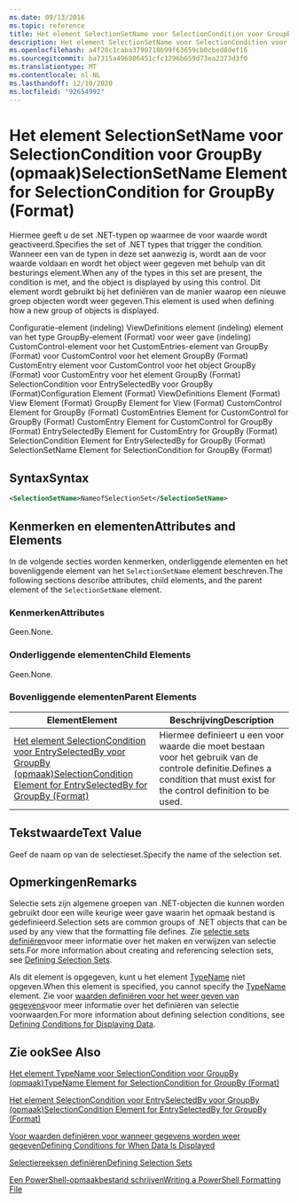 ```yaml
---
ms.date: 09/13/2016
ms.topic: reference
title: Het element SelectionSetName voor SelectionCondition voor GroupBy (opmaak)
description: Het element SelectionSetName voor SelectionCondition voor GroupBy (opmaak)
ms.openlocfilehash: a4f28c1caba3790718b99f63659cb0cbed8def16
ms.sourcegitcommit: ba7315a496986451cfc1296b659d73ea2373d3f0
ms.translationtype: MT
ms.contentlocale: nl-NL
ms.lasthandoff: 12/10/2020
ms.locfileid: "92654992"
---
```

# <a name="selectionsetname-element-for-selectioncondition-for-groupby-format"></a><span data-ttu-id="88c70-103">Het element SelectionSetName voor SelectionCondition voor GroupBy (opmaak)</span><span class="sxs-lookup"><span data-stu-id="88c70-103">SelectionSetName Element for SelectionCondition for GroupBy (Format)</span></span>

<span data-ttu-id="88c70-104">Hiermee geeft u de set .NET-typen op waarmee de voor waarde wordt geactiveerd.</span><span class="sxs-lookup"><span data-stu-id="88c70-104">Specifies the set of .NET types that trigger the condition.</span></span> <span data-ttu-id="88c70-105">Wanneer een van de typen in deze set aanwezig is, wordt aan de voor waarde voldaan en wordt het object weer gegeven met behulp van dit besturings element.</span><span class="sxs-lookup"><span data-stu-id="88c70-105">When any of the types in this set are present, the condition is met, and the object is displayed by using this control.</span></span> <span data-ttu-id="88c70-106">Dit element wordt gebruikt bij het definiëren van de manier waarop een nieuwe groep objecten wordt weer gegeven.</span><span class="sxs-lookup"><span data-stu-id="88c70-106">This element is used when defining how a new group of objects is displayed.</span></span>

<span data-ttu-id="88c70-107">Configuratie-element (indeling) ViewDefinitions element (indeling) element van het type GroupBy-element (Format) voor weer gave (indeling) CustomControl-element voor het CustomEntries-element van GroupBy (Format) voor CustomControl voor het element GroupBy (Format) CustomEntry element voor CustomControl voor het object GroupBy (Format) voor CustomEntry voor het element GroupBy (Format) SelectionCondition voor EntrySelectedBy voor GroupBy (Format)</span><span class="sxs-lookup"><span data-stu-id="88c70-107">Configuration Element (Format) ViewDefinitions Element (Format) View Element (Format) GroupBy Element for View (Format) CustomControl Element for GroupBy (Format) CustomEntries Element for CustomControl for GroupBy (Format) CustomEntry Element for CustomControl for GroupBy (Format) EntrySelectedBy Element for CustomEntry for GroupBy (Format) SelectionCondition Element for EntrySelectedBy for GroupBy (Format) SelectionSetName Element for SelectionCondition for GroupBy (Format)</span></span>

## <a name="syntax"></a><span data-ttu-id="88c70-108">Syntax</span><span class="sxs-lookup"><span data-stu-id="88c70-108">Syntax</span></span>

```xml
<SelectionSetName>NameofSelectionSet</SelectionSetName>
```

## <a name="attributes-and-elements"></a><span data-ttu-id="88c70-109">Kenmerken en elementen</span><span class="sxs-lookup"><span data-stu-id="88c70-109">Attributes and Elements</span></span>

<span data-ttu-id="88c70-110">In de volgende secties worden kenmerken, onderliggende elementen en het bovenliggende element van het `SelectionSetName` element beschreven.</span><span class="sxs-lookup"><span data-stu-id="88c70-110">The following sections describe attributes, child elements, and the parent element of the `SelectionSetName` element.</span></span>

### <a name="attributes"></a><span data-ttu-id="88c70-111">Kenmerken</span><span class="sxs-lookup"><span data-stu-id="88c70-111">Attributes</span></span>

<span data-ttu-id="88c70-112">Geen.</span><span class="sxs-lookup"><span data-stu-id="88c70-112">None.</span></span>

### <a name="child-elements"></a><span data-ttu-id="88c70-113">Onderliggende elementen</span><span class="sxs-lookup"><span data-stu-id="88c70-113">Child Elements</span></span>

<span data-ttu-id="88c70-114">Geen.</span><span class="sxs-lookup"><span data-stu-id="88c70-114">None.</span></span>

### <a name="parent-elements"></a><span data-ttu-id="88c70-115">Bovenliggende elementen</span><span class="sxs-lookup"><span data-stu-id="88c70-115">Parent Elements</span></span>

|<span data-ttu-id="88c70-116">Element</span><span class="sxs-lookup"><span data-stu-id="88c70-116">Element</span></span>|<span data-ttu-id="88c70-117">Beschrijving</span><span class="sxs-lookup"><span data-stu-id="88c70-117">Description</span></span>|
|-------------|-----------------|
|[<span data-ttu-id="88c70-118">Het element SelectionCondition voor EntrySelectedBy voor GroupBy (opmaak)</span><span class="sxs-lookup"><span data-stu-id="88c70-118">SelectionCondition Element for EntrySelectedBy for GroupBy (Format)</span></span>](./selectioncondition-element-for-entryselectedby-for-groupby-format.md)|<span data-ttu-id="88c70-119">Hiermee definieert u een voor waarde die moet bestaan voor het gebruik van de controle definitie.</span><span class="sxs-lookup"><span data-stu-id="88c70-119">Defines a condition that must exist for the control definition to be used.</span></span>|

## <a name="text-value"></a><span data-ttu-id="88c70-120">Tekstwaarde</span><span class="sxs-lookup"><span data-stu-id="88c70-120">Text Value</span></span>

<span data-ttu-id="88c70-121">Geef de naam op van de selectieset.</span><span class="sxs-lookup"><span data-stu-id="88c70-121">Specify the name of the selection set.</span></span>

## <a name="remarks"></a><span data-ttu-id="88c70-122">Opmerkingen</span><span class="sxs-lookup"><span data-stu-id="88c70-122">Remarks</span></span>

<span data-ttu-id="88c70-123">Selectie sets zijn algemene groepen van .NET-objecten die kunnen worden gebruikt door een wille keurige weer gave waarin het opmaak bestand is gedefinieerd.</span><span class="sxs-lookup"><span data-stu-id="88c70-123">Selection sets are common groups of .NET objects that can be used by any view that the formatting file defines.</span></span> <span data-ttu-id="88c70-124">Zie [selectie sets definiëren](./defining-selection-sets.md)voor meer informatie over het maken en verwijzen van selectie sets.</span><span class="sxs-lookup"><span data-stu-id="88c70-124">For more information about creating and referencing selection sets, see [Defining Selection Sets](./defining-selection-sets.md).</span></span>

<span data-ttu-id="88c70-125">Als dit element is opgegeven, kunt u het element [TypeName](./typename-element-for-selectioncondition-for-groupby-format.md) niet opgeven.</span><span class="sxs-lookup"><span data-stu-id="88c70-125">When this element is specified, you cannot specify the [TypeName](./typename-element-for-selectioncondition-for-groupby-format.md) element.</span></span> <span data-ttu-id="88c70-126">Zie voor [waarden definiëren voor het weer geven van gegevens](./defining-conditions-for-displaying-data.md)voor meer informatie over het definiëren van selectie voorwaarden.</span><span class="sxs-lookup"><span data-stu-id="88c70-126">For more information about defining selection conditions, see [Defining Conditions for Displaying Data](./defining-conditions-for-displaying-data.md).</span></span>

## <a name="see-also"></a><span data-ttu-id="88c70-127">Zie ook</span><span class="sxs-lookup"><span data-stu-id="88c70-127">See Also</span></span>

[<span data-ttu-id="88c70-128">Het element TypeName voor SelectionCondition voor GroupBy (opmaak)</span><span class="sxs-lookup"><span data-stu-id="88c70-128">TypeName Element for SelectionCondition for GroupBy (Format)</span></span>](./typename-element-for-selectioncondition-for-groupby-format.md)

[<span data-ttu-id="88c70-129">Het element SelectionCondition voor EntrySelectedBy voor GroupBy (opmaak)</span><span class="sxs-lookup"><span data-stu-id="88c70-129">SelectionCondition Element for EntrySelectedBy for GroupBy (Format)</span></span>](./selectioncondition-element-for-entryselectedby-for-groupby-format.md)

[<span data-ttu-id="88c70-130">Voor waarden definiëren voor wanneer gegevens worden weer gegeven</span><span class="sxs-lookup"><span data-stu-id="88c70-130">Defining Conditions for When Data Is Displayed</span></span>](./defining-conditions-for-displaying-data.md)

[<span data-ttu-id="88c70-131">Selectiereeksen definiëren</span><span class="sxs-lookup"><span data-stu-id="88c70-131">Defining Selection Sets</span></span>](./defining-selection-sets.md)

[<span data-ttu-id="88c70-132">Een PowerShell-opmaakbestand schrijven</span><span class="sxs-lookup"><span data-stu-id="88c70-132">Writing a PowerShell Formatting File</span></span>](./writing-a-powershell-formatting-file.md)
